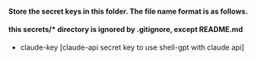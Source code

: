 #### Store the secret keys in this folder. The file name format is as follows.
#### this secrets/* directory is ignored by .gitignore, except README.md

- claude-key [claude-api secret key to use shell-gpt with claude api]
